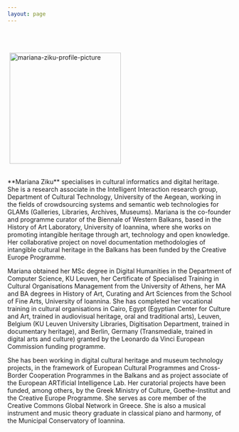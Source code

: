 ```yaml
---
layout: page
---
```


<br>

<p><a href="https://mziku.github.io"><img src="https://mziku.github.io/images/Mariana Ziku-portrait-300x451px.jpg" style="margin-top:5mm; margin-right:5mm; margin-bottom:5mm; margin-left:5;" alt="mariana-ziku-profile-picture" width="250" height="auto" align="center"></a></p> **Mariana Ziku** specialises in cultural informatics and digital heritage. She is a research associate in the Intelligent Interaction research group, Department of Cultural Technology, University of the Aegean, working in the fields of crowdsourcing systems and semantic web technologies for GLAMs (Galleries, Libraries, Archives, Museums). Mariana is the co-founder and programme curator of the Biennale of Western Balkans, based in the History of Art Laboratory, University of Ioannina, where she works on promoting intangible heritage through art, technology and open knowledge. Her collaborative project on novel documentation methodologies of intangible cultural heritage in the Balkans has been funded by the Creative Europe Programme. 

Mariana obtained her MSc degree in Digital Humanities in the Department of Computer Science, KU Leuven, her Certificate of Specialised Training in Cultural Organisations Management from the University of Athens, her MA and BA degrees in History of Art, Curating and Art Sciences from the School of Fine Arts, University of Ioannina. She has completed her vocational training in cultural organisations in Cairo, Egypt (Egyptian Center for Culture and Art, trained in audiovisual heritage, oral and traditional arts), Leuven, Belgium (KU Leuven University Libraries, Digitisation Department, trained in documentary heritage), and Berlin, Germany (Transmediale, trained in digital arts and culture) granted by the Leonardo da Vinci European Commission funding programme. 

She has been working in digital cultural heritage and museum technology projects, in the framework of European Cultural Programmes and Cross-Border Cooperation Programmes in the Balkans and as project associate of the European ARTificial Intelligence Lab. Her curatorial projects have been funded, among others, by the Greek Ministry of Culture, Goethe-Institut and the Creative Europe Programme. She serves as core member of the Creative Commons Global Network in Greece. She is also a musical instrument and music theory graduate in classical piano and harmony, of the Municipal Conservatory of Ioannina.



